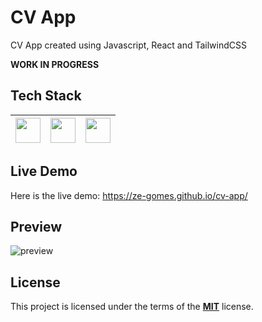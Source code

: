 # CV App

CV App created using Javascript, React and TailwindCSS

**WORK IN PROGRESS**

## Tech Stack

| <img src="https://cdn.jsdelivr.net/npm/simple-icons@v4/icons/javascript.svg" width="40">  	|   <img src="https://cdn.jsdelivr.net/npm/simple-icons@v4/icons/react.svg" width="40">	|   <img src="https://cdn.jsdelivr.net/npm/simple-icons@v4/icons/tailwindcss.svg" width="40">	|  
|:-:	|:-:	|:-:


## Live Demo
Here is the live demo: https://ze-gomes.github.io/cv-app/

## Preview
![preview]()

## License
This project is licensed under the terms of the **[MIT](https://choosealicense.com/licenses/mit/)**  license. 